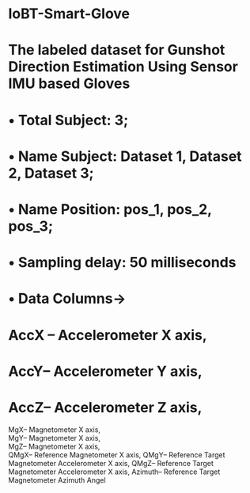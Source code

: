 # IoBT-Smart-Glove
# The labeled dataset for Gunshot Direction Estimation Using Sensor IMU based Gloves
# •	Total Subject: 3; 
# •	Name Subject: Dataset 1, Dataset 2, Dataset 3;
# •	Name Position: pos_1, pos_2, pos_3;
# •	Sampling delay: 50 milliseconds 
# •	Data Columns->
#    AccX – Accelerometer X axis, 
#    AccY– Accelerometer Y axis, 
#    AccZ– Accelerometer Z axis, 
   MgX– Magnetometer X axis, \
   MgY– Magnetometer X axis, \
   MgZ– Magnetometer X axis, \
   QMgX– Reference Magnetometer X axis, 
   QMgY– Reference Target Magnetometer Accelerometer X axis, 
   QMgZ– Reference Target Magnetometer Accelerometer X axis, 
   Azimuth– Reference Target Magnetometer Azimuth Angel 
    
